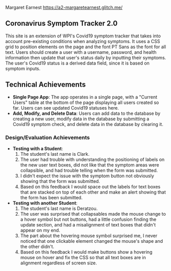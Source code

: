 Margaret Earnest
https://a2-margaretearnest.glitch.me/

## Coronavirus Symptom Tracker 2.0
This site is an extension of WPI's Covid19 symptom tracker that takes into account pre-existing conditions when analyzing symptoms. It uses a CSS grid to position elements on the page and the font PT Sans as the font for all text. Users should create a user with a username, password, and health information then update that user's status daily by inputting their symptoms. The user's Covid19 status is a derived data field, since it is based on symptom inputs.

## Technical Achievements
- **Single Page App**: The app operates in a single page, with a "Current Users" table at the bottom of the page displaying all users created so far. Users can see updated Covid19 statuses here.
- **Add, Modify, and Delete Data**: Users can add data to the database by creating a new user, modify data in the database by submitting a Covid19 symptom check, and delete data in the database by clearing it.

### Design/Evaluation Achievements
- **Testing with a Student**:
	1. The student's last name is Clark.
	2. The user had trouble with understanding the positioning of labels on the new user text boxes, did not like that the symptom areas were collapsible, and had trouble telling when the form was submitted.
	3. I didn't expect the issue with the symptom button not obviously showing that the form was submitted.
	4. Based on this feedback I would space out the labels for text boxes that are stacked on top of each other and make an alert showing that the form has been submitted.
- **Testing with another Student**:
	1. The student's last name is Deratzou.
	2. The user was surprised that collapsables made the mouse change to a hover symbol but not buttons, had a little confusion finding the update section, and had a misalignment of text boxes that didn't appear on my end.
	3. The part about the hovering mouse symbol surprised me, I never noticed that one clickable element changed the mouse's shape and the other didn't.
	4. Based on this feedback I would make buttons show a hovering mouse on hover and fix the CSS so that all text boxes are in alignment regardless of screen size.